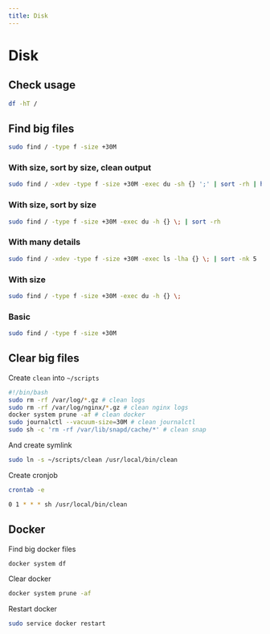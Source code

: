 ```yaml
---
title: Disk
---
```


# Disk

## Check usage

```sh
df -hT /
```

## Find big files

```sh
sudo find / -type f -size +30M
```

### With size, sort by size, clean output

```sh
sudo find / -xdev -type f -size +30M -exec du -sh {} ';' | sort -rh | head -n50
```

### With size, sort by size

```sh
sudo find / -type f -size +30M -exec du -h {} \; | sort -rh
```

### With many details

```sh
sudo find / -xdev -type f -size +30M -exec ls -lha {} \; | sort -nk 5
```

### With size

```sh
sudo find / -type f -size +30M -exec du -h {} \;
```

### Basic

```sh
sudo find / -type f -size +30M
```

## Clear big files

Create `clean` into `~/scripts`

```sh [~/scripts/clean]
#!/bin/bash
sudo rm -rf /var/log/*.gz # clean logs
sudo rm -rf /var/log/nginx/*.gz # clean nginx logs
docker system prune -af # clean docker
sudo journalctl --vacuum-size=30M # clean journalctl
sudo sh -c 'rm -rf /var/lib/snapd/cache/*' # clean snap
```

And create symlink

```sh
sudo ln -s ~/scripts/clean /usr/local/bin/clean
```

Create cronjob

```sh
crontab -e
```

```sh
0 1 * * * sh /usr/local/bin/clean
```

## Docker

Find big docker files

```sh
docker system df
```

Clear docker

```sh
docker system prune -af
```

Restart docker

```sh
sudo service docker restart
```

